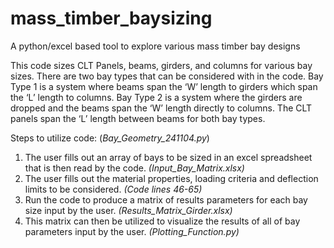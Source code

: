 # mass_timber_baysizing
A python/excel based tool to explore various mass timber bay designs



This code sizes CLT Panels, beams, girders, and columns for various bay sizes.  There are two bay types that can be considered with in the code. Bay Type 1 is a system where beams span the ‘W’ length to girders which span the ‘L’ length to columns. Bay Type 2 is a system where the girders are dropped and the beams span the ‘W’ length directly to columns. The CLT panels span the ‘L’ length between beams for both bay types.  

Steps to utilize code: (_Bay_Geometry_241104.py_)
1.	The user fills out an array of bays to be sized in an excel spreadsheet that is then read by the code. _(Input_Bay_Matrix.xlsx)_
2.	The user fills out the material properties, loading criteria and deflection limits to be considered. _(Code lines 46-65)_
3.	Run the code to produce a matrix of results parameters for each bay size input by the user. _(Results_Matrix_Girder.xlsx)_
4.	This matrix can then be utilized to visualize the results of all of bay parameters input by the user. _(Plotting_Function.py)_

